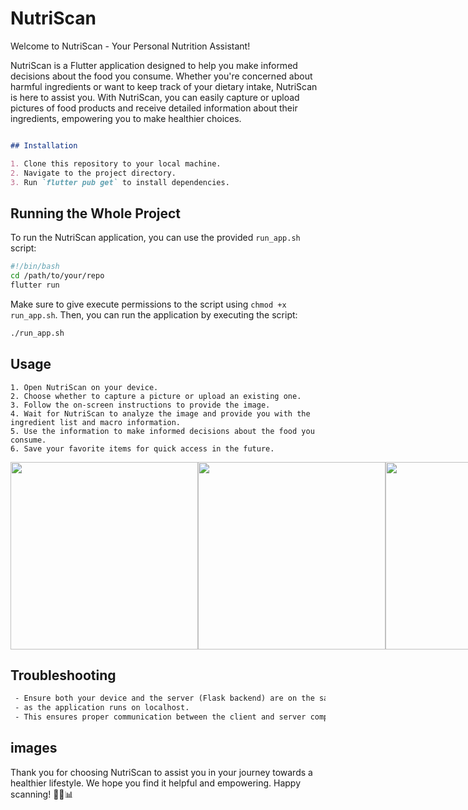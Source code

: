 
# NutriScan

Welcome to NutriScan - Your Personal Nutrition Assistant!

NutriScan is a Flutter application designed to help you make informed decisions about the food you consume. Whether you're concerned about harmful ingredients or want to keep track of your dietary intake, NutriScan is here to assist you. With NutriScan, you can easily capture or upload pictures of food products and receive detailed information about their ingredients, empowering you to make healthier choices.
```markdown

## Installation

1. Clone this repository to your local machine.
2. Navigate to the project directory.
3. Run `flutter pub get` to install dependencies.
```
## Running the Whole Project

To run the NutriScan application, you can use the provided `run_app.sh` script:

```bash
#!/bin/bash
cd /path/to/your/repo
flutter run
```

Make sure to give execute permissions to the script using `chmod +x run_app.sh`. Then, you can run the application by executing the script:

```bash
./run_app.sh
```

## Usage
```
1. Open NutriScan on your device.
2. Choose whether to capture a picture or upload an existing one.
3. Follow the on-screen instructions to provide the image.
4. Wait for NutriScan to analyze the image and provide you with the ingredient list and macro information.
5. Use the information to make informed decisions about the food you consume.
6. Save your favorite items for quick access in the future.
```

<div style="display: flex; justify-content: space-around;">
  <img src="https://github.com/REM-moe/NutriScan/assets/98999089/b6dbf604-0a8b-47ba-abc2-790acffa136f" width="300">
  <img src="https://github.com/REM-moe/NutriScan/assets/98999089/3d2ad00d-ac53-4f81-8199-8bee4371c23f" width="300">
  <img src="https://github.com/REM-moe/NutriScan/assets/98999089/78be64db-128a-4394-afc7-9530c4faf701" width="300">
</div>


## Troubleshooting
```diff
 - Ensure both your device and the server (Flask backend) are on the same network, 
 - as the application runs on localhost. 
 - This ensures proper communication between the client and server components of the application.

```
## images




Thank you for choosing NutriScan to assist you in your journey towards a healthier lifestyle. We hope you find it helpful and empowering. Happy scanning! 🥦📸📊
